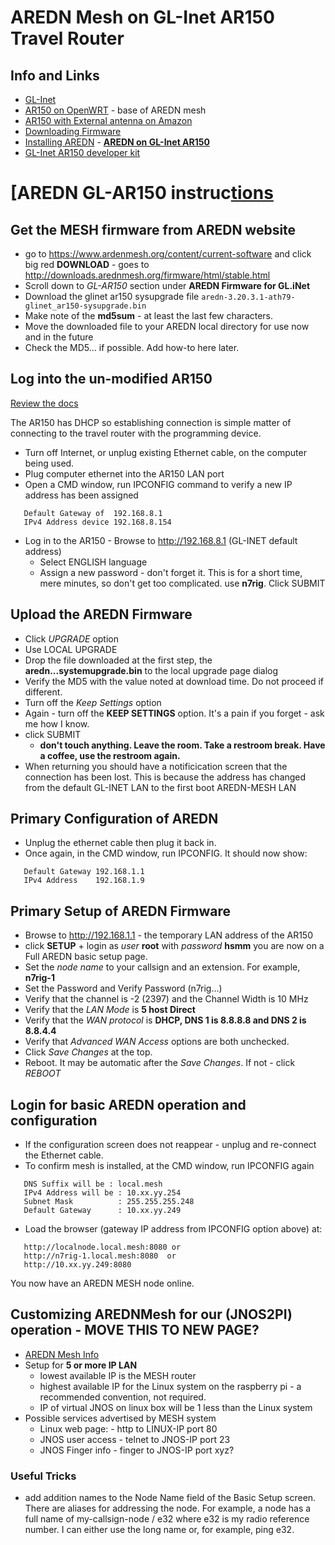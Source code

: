 # AREDN Mesh on GL-Inet AR150 Travel Router

## Info and Links
+ [GL-Inet](https://www.gl-inet.com/)
+ [AR150 on OpenWRT](https://openwrt.org/toh/gl.inet/gl-ar150) - base of AREDN mesh
+ [AR150 with External antenna on Amazon](https://amzn.to/3htEwY2)
+ [Downloading Firmware](https://arednmesh.readthedocs.io/en/latest/arednGettingStarted/downloading_firmware.html)
+ [Installing AREDN](https://arednmesh.readthedocs.io/en/latest/arednGettingStarted/installing_firmware.html) - [**AREDN on GL-Inet AR150**](https://arednmesh.readthedocs.io/en/latest/arednGettingStarted/installing_firmware.html#gl-inet-first-install-process)
+ [GL-Inet AR150 developer kit](https://store.gl-inet.com/products/developer-kit-set-for-gl-ar150-ext-mini-router)

# [AREDN GL-AR150 instruc[tions](https://arednmesh.readthedocs.io/en/latest/arednGettingStarted/downloading_firmware.htm)

## Get the MESH firmware from AREDN website
+ go to https://www.ardenmesh.org/content/current-software and click big red **DOWNLOAD** - goes to http://downloads.arednmesh.org/firmware/html/stable.html
+ Scroll down to *GL-AR150* section under **AREDN Firmware for GL.iNet**
+ Download the glinet ar150 sysupgrade file
  `aredn-3.20.3.1-ath79-glinet_ar150-sysupgrade.bin`
+ Make note of the **md5sum** - at least the last few characters.
+ Move the downloaded file to your AREDN local directory for use now and in the future
+ Check the MD5... if possible.  Add how-to here later.

## Log into the un-modified AR150
[Review the docs](https://arednmesh.readthedocs.io/en/latest/arednGettingStarted/installing_firmware.html#gl-inet-first-install-process)

  The AR150 has DHCP so establishing connection is simple matter of connecting to the travel router with the programming device.
+ Turn off Internet, or unplug existing Ethernet cable, on the computer being used.
+ Plug computer ethernet into the AR150 LAN port 
+ Open a CMD window, run IPCONFIG command to verify a new IP address has been assigned
```
   Default Gateway of  192.168.8.1
   IPv4 Address device 192.168.8.154
   ```
+ Log in to the AR150 - Browse to http://192.168.8.1  (GL-INET default address)
  + Select ENGLISH language
  + Assign a new password - don't forget it.  This is for a short time, mere minutes, so don't get too complicated.  use **n7rig**.   Click SUBMIT
 
## Upload the AREDN Firmware
 + Click *UPGRADE* option
 + Use LOCAL UPGRADE
 + Drop the file downloaded at the first step, the **aredn...systemupgrade.bin** to the local upgrade page dialog
 + Verify the MD5 with the value noted at download time.  Do not proceed if different.
 + Turn off the *Keep Settings* option
 + Again - turn off the **KEEP SETTINGS** option.  It's a pain if you forget - ask me how I know.
 + click SUBMIT
    + __don't touch anything.  Leave the room.  Take a restroom break.  Have a coffee, use the restroom again.__
 + When returning you should have a notificication screen that the connection has been lost.   This is because the address has changed from the default GL-INET LAN to the first boot AREDN-MESH LAN

## Primary Configuration of AREDN
 + Unplug the ethernet cable then plug it back in.
 + Once again, in the CMD window, run IPCONFIG.   It should now show:
```
   Default Gateway 192.168.1.1
   IPv4 Address    192.168.1.9
```
## Primary Setup of AREDN Firmware
+ Browse to http://192.168.1.1 - the temporary LAN address of the AR150
+ click **__SETUP__**  + login as *user* **root** with *password* **hsmm**
      you are now on a Full AREDN basic setup page.
+ Set the *node name* to your callsign and an extension. For example, **n7rig-1**
+ Set the Password and Verify Password (n7rig...)
+ Verify that the channel is -2 (2397) and the Channel Width is 10 MHz
+ Verify that the *LAN Mode* is **5 host Direct**
+ Verify that the *WAN protocol* is **DHCP, DNS 1 is 8.8.8.8 and DNS 2 is 8.8.4.4**
+ Verify that *Advanced WAN Access* options are both unchecked.
+ Click *Save Changes* at the top.
+ Reboot.   It may be automatic after the *Save Changes*.  If not - click *REBOOT*
    
## Login for basic AREDN operation and configuration
+ If the configuration screen does not reappear - unplug and re-connect the Ethernet cable.
+ To confirm mesh is installed, at the CMD window, run IPCONFIG again
```
   DNS Suffix will be : local.mesh
   IPv4 Address will be : 10.xx.yy.254
   Subnet Mask          : 255.255.255.248
   Default Gateway      : 10.xx.yy.249
   ```
 + Load the browser (gateway IP address from IPCONFIG option above) at:
 ```
    http://localnode.local.mesh:8080 or
    http://n7rig-1.local.mesh:8080  or
    http://10.xx.yy.249:8080
   ```
You now have an AREDN MESH node online.
        
## Customizing AREDNMesh for our (JNOS2PI) operation - MOVE THIS TO NEW PAGE?
+ [AREDN Mesh Info](https://github.com/wa7nwp/nwp2019/blob/master/19301_suggestions/19314_ham_mesh_home_lab.md)
+ Setup for **5 or more IP LAN**
    + lowest available IP is the MESH router
    + highest available IP for the Linux system on the raspberry pi - a recommended convention, not required.
    + IP of virtual JNOS on linux box will be 1 less than the Linux system
+ Possible services advertised by MESH system
    + Linux web page:  - http to LINUX-IP port 80
    + JNOS user access - telnet to JNOS-IP port 23
    + JNOS Finger info - finger to JNOS-IP port xyz?

### Useful Tricks
+ add addition names to the Node Name field of the Basic Setup screen.  There are aliases for addressing the node.  For example, a node has a full name of my-callsign-node / e32 where e32 is my radio reference number.  I can either use the long name or, for example, ping e32.
